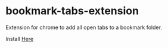 # bookmark-tabs-extension
Extension for chrome to add all open tabs to a bookmark folder.

Install [Here](https://chrome.google.com/webstore/detail/bookmark-tabs/ojkcpbflgloekahggjbanobpcpmfiija)
